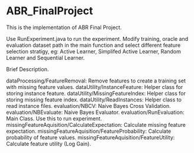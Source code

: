 ABR_FinalProject
================
This is the implementation of ABR Final Project. 

Use RunExperiment.java to run the experiment. Modify training, oracle and evaluation dataset path in the main function and select different feature selection stratigy, eg: Active Learner, Simplifed Active Learner, Random Learner and Sequential Learner. 

Brief Description. 

dataProcessing/FeatureRemoval: Remove features to create a training set with missing feature values.
dataUtility/InstanceFeature: Helper class for storing instance feature. 
dataUtility/MissingFeatureIndex: Helper class for storing missing feature index. 
dataUtility/ReadInstances: Helper class to read instance files. 
evaluation/NBCV: Naive Bayes Cross Validation. 
evaluation/NBEvaluate: Naive Bayes Evaluator. 
evaluation/RunEvaluation: Main Class. Use this to run experiment. 
missingFeatureAquisition/CalculateExpectation: Calculate missing feature expectation. 
missingFeatureAquisition/FeatureProbability: Calculate probability of feature values. 
missingFeatureAquisition/FeatureUtility: Calculate feature utility (Log Gain). 

